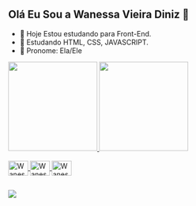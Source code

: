 ## Olá Eu Sou a Wanessa Vieira Diniz 👋

- 🔭 Hoje Estou estudando para Front-End.
- 🌱 Estudando HTML, CSS, JAVASCRIPT.
- 🧿 Pronome: Ela/Ele

<div>
  <a href="https://github.com/WanessaDiniztech">
    <img height="180em" src="https://github-readme-stats.vercel.app/api?username=WanessaDiniztech&show_icons=true&theme=radical"/>
    <img height="180em" src="https://github-readme-stats.vercel.app/api/top-langs/?username=WanessaDiniztech&layout=compact&theme=radical"/>
</div>

<div style="display: inline_block"><br>
   <img align="center" alt="Wanessa-HTML" height="30" width="40" src="https://cdn.jsdelivr.net/gh/devicons/devicon@latest/icons/html5/html5-original.svg" />
    <img align="center" alt="Wanessa-HTML" height="30" width="40" src="https://cdn.jsdelivr.net/gh/devicons/devicon@latest/icons/css3/css3-original.svg" />
    <img align="center" alt="Wanessa-HTML" height="30" width="40" src="https://cdn.jsdelivr.net/gh/devicons/devicon@latest/icons/javascript/javascript-original.svg"/>
</div>

##

<div>
  <a href="" target="" ><img src="https://www.flaticon.com/free-icon/discord_3670157?term=discord&page=1&position=5&origin=search&related_id=3670157" target=""  </a>
</div>
          
          
          
  


